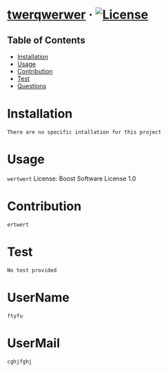 # [twerqwerwer](#twerqwerwer) &middot; [![License](https://img.shields.io/badge/License-Boost%201.0-lightblue.svg)](https://www.boost.org/LICENSE_1_0.txt)
## Table of Contents
* [Installation](#Installation)
* [Usage](#usage)
* [Contribution](#Contribution)
* [Test](#Test)
* [Questions](#userMail)
# Installation
`There are no specific intallation for this project`

# Usage
`wertwert`
License:  Boost Software License 1.0

# Contribution
`ertwert`

# Test
`No test provided`

# UserName
`ftyfu`

# UserMail
`cghjfghj`
